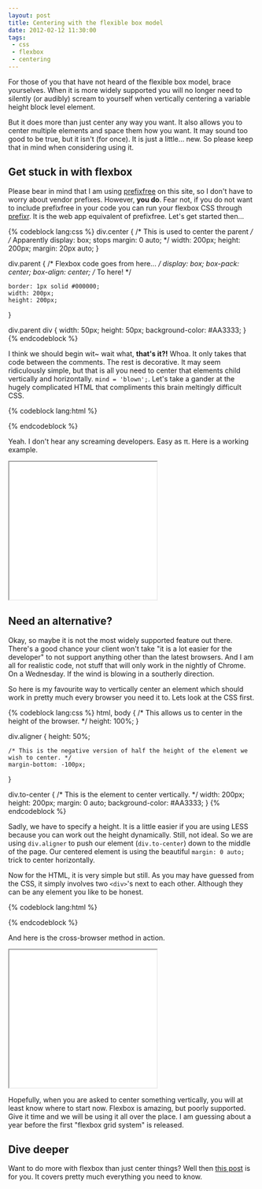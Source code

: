 ```yaml
---
layout: post
title: Centering with the flexible box model
date: 2012-02-12 11:30:00
tags:
 - css
 - flexbox
 - centering
---
```


For those of you that have not heard of the flexible box model, brace yourselves. When it is more widely supported you will no longer need to silently (or audibly) scream to yourself when vertically centering a variable height block level element.

But it does more than just center any way you want. It also allows you to center multiple elements and space them how you want. It may sound too good to be true, but it isn't (for once). It is just a little&hellip; new. So please keep that in mind when considering using it.

<!-- more -->

## Get stuck in with flexbox

Please bear in mind that I am using [prefixfree](https://github.com/LeaVerou/prefixfree) on this site, so I don't have to worry about vendor prefixes. However, **you do**. Fear not, if you do not want to include prefixfree in your code you can run your flexbox CSS through [prefixr](http://prefixr.com/). It is the web app equivalent of prefixfree. Let's get started then&hellip;

{% codeblock lang:css %}
div.center {
	/* This is used to center the parent */
	/* Apparently display: box; stops margin: 0 auto; */
	width: 200px;
	height: 200px;
	margin: 20px auto;
}

div.parent {
	/* Flexbox code goes from here... */
	display: box;
	box-pack: center;
	box-align: center;
	/* To here! */
	
	border: 1px solid #000000;
	width: 200px;
	height: 200px;
}

div.parent div {
	width: 50px;
	height: 50px;
	background-color: #AA3333;
}
{% endcodeblock %}

I think we should begin wit~ wait what, **that's it?!** Whoa. It only takes that code between the comments. The rest is decorative. It may seem ridiculously simple, but that is all you need to center that elements child vertically and horizontally. `mind = 'blown';`. Let's take a gander at the hugely complicated HTML that compliments this brain meltingly difficult CSS.

{% codeblock lang:html %}
<div class='center'>
	<div class='parent'>
		<div></div>
	</div>
</div>
{% endcodeblock %}

Yeah. I don't hear any screaming developers. Easy as &pi;. Here is a working example.

<iframe height='280' class='example' src='/examples/vertical-center/flexbox.html'>.</iframe>

## Need an alternative?

Okay, so maybe it is not the most widely supported feature out there. There's a good chance your client won't take "it is a lot easier for the developer" to not support anything other than the latest browsers. And I am all for realistic code, not stuff that will only work in the nightly of Chrome. On a Wednesday. If the wind is blowing in a southerly direction.

So here is my favourite way to vertically center an element which should work in pretty much every browser you need it to. Lets look at the CSS first.

{% codeblock lang:css %}
html, body {
	/* This allows us to center in the height of the browser. */
	height: 100%;
}

div.aligner {
	height: 50%;
	
	/* This is the negative version of half the height of the element we wish to center. */
	margin-bottom: -100px;
}

div.to-center {
	/* This is the element to center vertically. */
	width: 200px;
	height: 200px;
	margin: 0 auto;
	background-color: #AA3333;
}
{% endcodeblock %}

Sadly, we have to specify a height. It is a little easier if you are using LESS because you can work out the height dynamically. Still, not ideal. So we are using `div.aligner` to push our element (`div.to-center`) down to the middle of the page. Our centered element is using the beautiful `margin: 0 auto;` trick to center horizontally.

Now for the HTML, it is very simple but still. As you may have guessed from the CSS, it simply involves two `<div>`'s next to each other. Although they can be any element you like to be honest.

{% codeblock lang:html %}
<div class='aligner'></div>
<div class='to-center'></div>
{% endcodeblock %}

And here is the cross-browser method in action.

<iframe height='280' class='example' src='/examples/vertical-center/cross-browser.html'>.</iframe>

Hopefully, when you are asked to center something vertically, you will at least know where to start now. Flexbox is amazing, but poorly supported. Give it time and we will be using it all over the place. I am guessing about a year before the first "flexbox grid system" is released.

## Dive deeper

Want to do more with flexbox than just center things? Well then [this post](http://www.html5rocks.com/en/tutorials/flexbox/quick/) is for you. It covers pretty much everything you need to know.